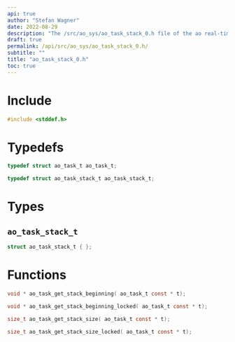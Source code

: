 ```yaml
---
api: true
author: "Stefan Wagner"
date: 2022-08-29
description: "The /src/ao_sys/ao_task_stack_0.h file of the ao real-time operating system."
draft: true
permalink: /api/src/ao_sys/ao_task_stack_0.h/
subtitle: ""
title: "ao_task_stack_0.h"
toc: true
---
```


# Include

```c
#include <stddef.h>
```

# Typedefs

```c
typedef struct ao_task_t ao_task_t;
```

```c
typedef struct ao_task_stack_t ao_task_stack_t;
```

# Types

## `ao_task_stack_t`

```c
struct ao_task_stack_t { };
```

# Functions

```c
void * ao_task_get_stack_beginning( ao_task_t const * t);
```

```c
void * ao_task_get_stack_beginning_locked( ao_task_t const * t);
```

```c
size_t ao_task_get_stack_size( ao_task_t const * t);
```

```c
size_t ao_task_get_stack_size_locked( ao_task_t const * t);
```


